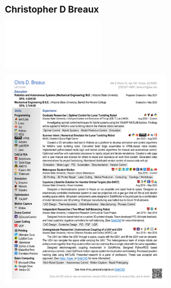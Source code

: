 # Christopher D Breaux
<embed src="ChristopherDBreauxResume.pdf#view=FitH" type="application/pdf">


[![](ChristopherDBreauxResume.png)](https://github.com/ChristopherDBreaux/ChristopherDBreaux.github.io/blob/master/ChristopherDBreauxResume.pdf)

